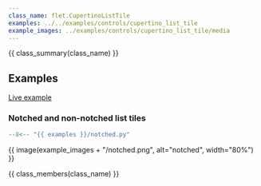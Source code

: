 ```yaml
---
class_name: flet.CupertinoListTile
examples: ../../examples/controls/cupertino_list_tile
example_images: ../examples/controls/cupertino_list_tile/media
---
```


{{ class_summary(class_name) }}

## Examples

[Live example](https://flet-controls-gallery.fly.dev/layout/cupertinolisttile)

### Notched and non-notched list tiles

```python
--8<-- "{{ examples }}/notched.py"
```

{{ image(example_images + "/notched.png", alt="notched", width="80%") }}


{{ class_members(class_name) }}
